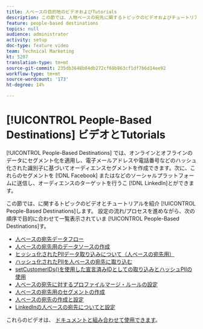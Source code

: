 ```yaml
---
title: 人ベースの目的地のビデオおよびTutorials
description: この節では、人物ベースの宛先に関するトピックのビデオおよびチュートリアルを紹介します。
feature: people-based destinations
topics: null
audience: administrator
activity: setup
doc-type: feature video
team: Technical Marketing
kt: 5207
translation-type: tm+mt
source-git-commit: 235db3648b84db272cf68b863cf1df7b6d14ee92
workflow-type: tm+mt
source-wordcount: '173'
ht-degree: 14%

---
```



# [!UICONTROL People-Based Destinations] ビデオとTutorials

[!UICONTROL People-Based Destinations] では、オンラインとオフラインのデータにセグメント化を適用し、電子メールアドレスや電話番号などのハッシュ化された識別子に基づいてオーディエンスセグメントを作成できます。次に、これらのセグメントを [!DNL Facebook] またはなどのソーシャルプラットフォームに送信し、オーディエンスのターゲットを行うこ [!DNL LinkedIn]とができます。

この節では、に関するトピックのビデオとチュートリアルを紹介 [!UICONTROL People-Based Destinations]します。 設定の流れ/プロセスを進めながら、次の順序で目的に合わせて一覧表示されていま [!UICONTROL People-Based Destinations]す。

* [人ベースの宛先データフロー](people-based-destinations-data-flow.md)
* [人ベースの宛先用のデータソースの作成](creating-a-data-source-for-people-based-destinations.md)
* [ヒッシュ化されたPIIデータ取り込みについて（人ベースの宛先用）](understanding-hashed-pii-data-ingestion-for-people-based-destinations.md)
* [ハッシュ化されたPIIを人ベースの宛先に取り込む](ingesting-hashed-pii-for-people-based-destinations.md)
* [setCustomerIDs()を使用した宣言済みIDとしての取り込みとハッシュPIIの使用](using-setcustomerids-to-ingest-and-hash-pii-as-a-declared-id.md)
* [人ベースの宛先に対するプロファイルマージ・ルールの設定](configuring-profile-merge-rules-for-people-based-destinations.md)
* [人ベースの宛先用のセグメントの作成](creating-segments-for-people-based-destinations.md)
* [人ベースの宛先の作成と設定](create-and-configure-people-based-destinations.md)
* [LinkedInの人ベースの宛先についてと設定](understanding-and-configuring-the-linkedin-pbd.md)

これらのビデオは、 [ドキュメントと組み合わせて使用できます](https://docs.adobe.com/content/help/en/audience-manager/user-guide/features/destinations/people-based/people-based-destinations-overview.html)。

